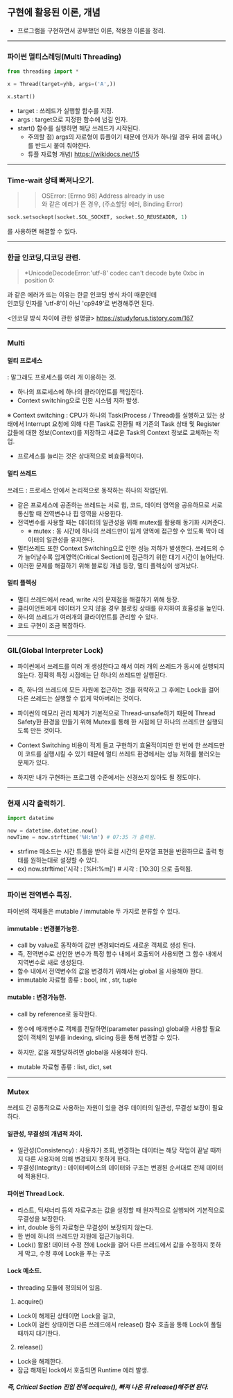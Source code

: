 ## 구현에 활용된 이론, 개념

 - 프로그램을 구현하면서 공부했던 이론, 적용한 이론을 정리.

--------------------

### 파이썬 멀티스레딩(Multi Threading)

```python
from threading import *

x = Thread(target=yhb, args=('A',))

x.start()

```

 - target : 쓰레드가 실행할 함수를 지정.
 - args : target으로 지정한 함수에 넘길 인자.
 - start() 함수를 실행하면 해당 쓰레드가 시작된다.
    - 주의할 점) args의 자료형이 튜플이기 때문에 인자가 하나일 경우 뒤에 콤마(,)를 반드시 붙여 줘야한다.
    - 튜플 자료형 개념) https://wikidocs.net/15
    
----------

### Time-wait 상태 빠져나오기.

>>  OSError: [Errno 98] Address already in use  
와 같은 에러가 뜬 경우, (주소할당 에러, Binding Error)

```python
sock.setsockopt(socket.SOL_SOCKET, socket.SO_REUSEADDR, 1)
```
를 사용하면 해결할 수 있다.

--------------

### 한글 인코딩,디코딩 관련.

> *UnicodeDecodeError:'utf-8' codec can't decode byte 0xbc in position 0:

과 같은 에러가 뜨는 이유는 한글 인코딩 방식 차이 때문인데  
인코딩 인자를 'utf-8'이 아닌 'cp949'로 변경해주면 된다.  

<인코딩 방식 차이에 관한 설명글>
https://studyforus.tistory.com/167

----------------

### Multi

#### 멀티 프로세스
 : 말그래도 프로세스를 여러 개 이용하는 것.
- 하나의 프로세스에 하나의 클라이언트를 책임진다.
- Context switching으로 인한 시스템 저하 발생.

※ Context switching : CPU가 하나의 Task(Process / Thread)를 실행하고 있는 상태에서 Interrupt 요청에 의해 다른 Task로 전환될 때 기존의 Task 상태 및 Register 값들에 대한 정보(Context)를 저장하고 새로운 Task의 Context 정보로 교체하는 작업. 

- 프로세스를 늘리는 것은 상대적으로 비효율적이다.

#### 멀티 쓰레드
 쓰레드 : 프로세스 안에서 논리적으로 동작하는 하나의 작업단위.
- 같은 프로세스에 공존하는 쓰레드는 서로 힙, 코드, 데이터 영역을 공유하므로 서로 통신할 때 전역변수나 힙 영역을 사용한다.
- 전역변수를 사용할 때는 데이터의 일관성을 위해 mutex를 활용해 동기화 시켜준다.  
    - ※ mutex : 동 시간에 하나의 쓰레드만이 임계 영역에 접근할 수 있도록 막아 데이터의 일관성을 유지한다.
- 멀티쓰레드 또한 Context Switching으로 인한 성능 저하가 발생한다. 쓰레드의 수가 늘어날수록 임계영역(Critical Section)에 접근하기 위한 대기 시간이 늘어난다.
- 이러한 문제를 해결하기 위해 블로킹 개념 등장, 멀티 플렉싱이 생겨났다.

#### 멀티 플렉싱

- 멀티 쓰레드에서 read, write 시의 문제점을 해결하기 위해 등장.
- 클라이언트에게 데이터가 오지 않을 경우 블로킹 상태를 유지하여 효율성을 높인다.
- 하나의 쓰레드가 여러개의 클라이언트를 관리할 수 있다.
- 코드 구현이 조금 복잡하다.

--------------

### GIL(Global Interpreter Lock)

 - 파이썬에서 쓰레드를 여러 개 생성한다고 해서 여러 개의 쓰레드가 동시에 실행되지 않는다. 정확히 특정 시점에는 단 하나의 쓰레드만 실행된다. 
 - 즉, 하나의 쓰레드에 모든 자원에 접근하는 것을 허락하고 그 후에는 Lock을 걸어 다른 쓰레드는 실행할 수 없게 막아버리는 것이다.
 - 파이썬의 메모리 관리 체계가 기본적으로 Thread-unsafe하기 때문에 Thread Safety한 환경을 만들기 위해 Mutex를 통해 한 시점에 단 하나의 쓰레드만 실행되도록 만든 것이다.
 
 - Context Switching 비용이 적게 들고 구현하기 효율적이지만 한 번에 한 쓰레드만이 코드를 실행시킬 수 있기 때문에 멀티 쓰레드 환경에서는 성능 저하를 불러오는 문제가 있다.
 - 하지만 내가 구현하는 프로그램 수준에서는 신경쓰지 않아도 될 정도이다.
 
--------------
 
### 현재 시각 출력하기.

```python
import datetime

now = datetime.datetime.now()
nowTime = now.strftime('%H:%m') # 07:35 가 출력됨.

```

 - strfime 메소드는 시간 튜플을 받아 로컬 시간의 문자열 표현을 반환하므로 출력 형태를 원하는대로 설정할 수 있다.
 - ex) now.strftime('시각 : [%H:%m]')  # 시각 : [10:30] 으로 출력됨.

--------------

### 파이썬 전역변수 특징.

파이썬의 객체들은 mutable / immutable 두 가지로 분류할 수 있다.  

#### immutable : 변경불가능한.
- call by value로 동작하여 값만 변경되더라도 새로운 객체로 생성 된다.
- 즉, 전역변수로 선언한 변수가 특정 함수 내에서 호출되어 사용되면 그 함수 내에서 지역변수로 새로 생성된다.
- 함수 내에서 전역변수의 값을 변경하기 위해서는 global 을 사용해야 한다.
- immutable 자료형 종류 : bool, int , str, tuple

#### mutable : 변경가능한.
- call by reference로 동작한다.
- 함수에 매개변수로 객체를 전달하면(parameter passing) global을 사용할 필요없이 객체의 일부를 indexing, slicing 등을 통해 변경할 수 있다.
- 하지만, 값을 재할당하려면 global을 사용해야 한다.
 
- mutable 자료형 종류 : list, dict, set


------------------

### Mutex

쓰레드 간 공통적으로 사용하는 자원이 있을 경우 데이터의 일관성, 무결성 보장이 필요하다.  


#### 일관성, 무결성의 개념적 차이.

- 일관성(Consistency) : 사용자가 조회, 변경하는 데이터는 해당 작업이 끝날 때까지 다른 사용자에 의해 변경되지 못하게 한다.
- 무결성(Integrity) : 데이터베이스의 데이터와 구조는 변경된 순서대로 전체 데이터에 적용된다.

#### 파이썬 Thread Lock.
- 리스트, 딕셔너리 등의 자료구조는 값을 설정할 때 원자적으로 실행되어 기본적으로 무결성을 보장한다.
- int, double 등의 자료형은 무결성이 보장되지 않는다.
- 한 번에 하나의 쓰레드만 자원에 접근가능하다.
- Lock() 활용! 데이터 수정 전에 Lock을 걸어 다른 쓰레드에서 값을 수정하지 못하게 막고, 수정 후에 Lock을 푸는 구조

#### Lock 메소드.

- threading 모듈에 정의되어 있음.  

1. acquire()
 - Lock이 해제된 상태이면 Lock을 걸고, 
 - Lock이 걸린 상태이면 다른 쓰레드에서 release() 함수 호출을 통해 Lock이 풀릴 때까지 대기한다.

2. release() 
 - Lock을 해제한다.
 - 잠금 해제된 lock에서 호출되면 Runtime 에러 발생.

##### 즉, Critical Section 진입 전에 acquire(), 빠져 나온 뒤 release()해주면 된다.

